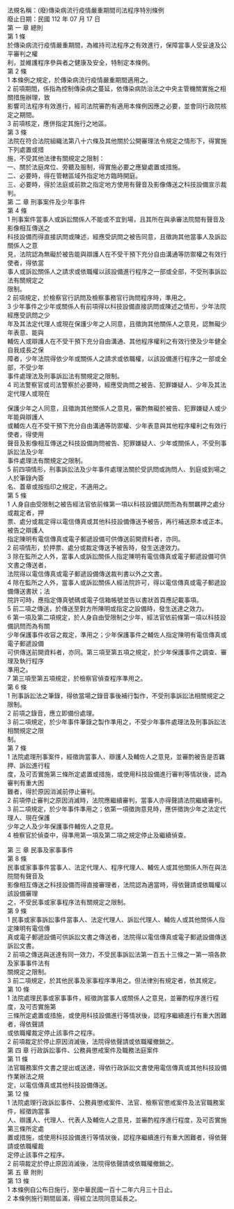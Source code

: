 法規名稱：(廢)傳染病流行疫情嚴重期間司法程序特別條例  
廢止日期：民國 112 年 07 月 17 日  
第 一 章 總則  
第 1 條  
於傳染病流行疫情嚴重期間，為維持司法程序之有效進行，保障當事人受妥速及公平審判之權  
利，並維護程序參與者之健康及安全，特制定本條例。  
第 2 條  
1 本條例之規定，於傳染病流行疫情嚴重期間適用之。  
2 前項期間，係指為控制傳染病之蔓延，依傳染病防治法之中央主管機關實施之相關措施辦理，致  
影響司法程序有效進行，經司法院審酌有適用本條例因應之必要，並會同行政院核定之期間。  
3 前項核定，應併指定其施行之地區。  
第 3 條  
法院在符合法院組織法第八十六條及其他關於公開審理法令規定之情形下，得實施下列處置或措  
施，不受其他法律有關規定之限制：  
一、關於法庭席位、旁聽及服制，得實施必要之應變處置或措施。  
二、必要時，得在管轄區域外指定地方臨時開庭。  
三、必要時，得於法庭或前款之指定地方使用有聲音及影像傳送之科技設備宣示裁判。  
第 二 章 刑事案件及少年事件  
第 4 條  
1 刑事案件當事人或訴訟關係人不能或不宜到場，且其所在與承審法院間有聲音及影像相互傳送之  
科技設備而得直接訊問或陳述，經應受訊問之被告同意，且徵詢其他當事人及訴訟關係人之意  
見，法院認為無礙於被告能與辯護人在不受干預下充分自由溝通等防禦權之有效行使者，得依當  
事人或訴訟關係人之請求或依職權以該設備進行程序之一部或全部，不受刑事訴訟法有關規定之  
限制。  
2 前項規定，於檢察官行訊問及檢察事務官行詢問程序時，準用之。  
3 少年事件之少年或關係人有前項得以科技設備直接訊問或陳述之情形，少年法院經應受訊問之少  
年及其法定代理人或現在保護少年之人同意，且徵詢其他關係人之意見，認無礙少年表意、能與  
輔佐人或辯護人在不受干預下充分自由溝通、其他程序權利之有效行使及少年健全自我成長之保  
障者，少年法院得依少年或關係人之請求或依職權，以該設備進行程序之一部或全部，不受少年  
事件處理法及刑事訴訟法有關規定之限制。  
4 司法警察官或司法警察於必要時，經應受詢問之被告、犯罪嫌疑人、少年及其法定代理人或現在  


保護少年之人同意，且徵詢其他關係人之意見，審酌無礙於被告、犯罪嫌疑人或少年能與辯護人  
或輔佐人在不受干預下充分自由溝通等防禦權、少年表意與其他程序權利之有效行使者，得使用  
聲音及影像相互傳送之科技設備詢問被告、犯罪嫌疑人、少年或關係人，不受刑事訴訟法及少年  
事件處理法有關規定之限制。  
5 前四項情形，刑事訴訟法及少年事件處理法關於受訊問或詢問人、到庭或到場之人於筆錄內簽  
名、蓋章或按指印之規定，不適用之。  
第 5 條  
1 人身自由受限制之被告經法官依前條第一項以科技設備訊問而為有關羈押之處分或裁定者，押  
票、處分或裁定得以電信傳真或其他科技設備傳送予被告，再行補送原本或正本。被告之辯護人  
指定陳明有電信傳真或電子郵遞設備可供傳送前開資料者，亦同。  
2 前項情形，於押票、處分或裁定傳送予被告時，發生送達效力。  
3 除在監所之人外，當事人或訴訟關係人指定陳明有電信傳真或電子郵遞設備可供文書之傳送者，  
法院得以電信傳真或電子郵遞設備傳送裁判書以外之文書。  
4 除在監所之人外，當事人或訴訟關係人經法院許可，得以電信傳真或電子郵遞設備傳送書狀；法  
院許可時，應指定傳真號碼或電子信箱帳號並告以書狀首頁應記載事項。  
5 前二項之傳送，於傳送至對方所陳明或指定之設備時，發生送達之效力。  
6 第一項及第二項規定，於人身自由受限制之少年，經法官依前條第一項以科技設備訊問而為有關  
少年保護事件收容之裁定，準用之；少年保護事件之輔佐人指定陳明有電信傳真或電子郵遞設備  
可供傳送前開資料者，亦同。第三項至第五項之規定，於少年保護事件之調查、審理及執行程序  
準用之。  
7 第三項至第五項規定，於檢察官偵查程序準用之。  
第 6 條  
1 刑事訴訟法之筆錄，得依當場之錄音事後補行製作，不受刑事訴訟法相關規定之限制。  
2 前項之錄音，應立即備份處理。  
3 前二項規定，於少年事件筆錄之製作準用之，不受少年事件處理法及刑事訴訟法相關規定之限  
制。  
第 7 條  
1 法院處理刑事案件，經徵詢當事人、辯護人及輔佐人之意見，並審酌被告是否羈押、訴訟進行程  
度，及可否實施第三條所定處置或措施，或使用科技設備進行審判等情狀後，認為審判有重大困  
難者，得於原因消滅前停止審判。  
2 前項停止審判之原因消滅時，法院應繼續審判，當事人亦得聲請法院繼續審判。  
3 前二項規定，於少年事件準用之；依第一項徵詢意見時，應併徵詢少年之法定代理人、現在保護  
少年之人及少年保護事件輔佐人之意見。  
4 檢察官於偵查中，得準用第一項及第二項之規定停止及繼續偵查。  


第 三 章 民事及家事事件  
第 8 條  
民事或家事事件當事人、法定代理人、程序代理人、輔佐人或其他關係人所在與法院間有聲音及  
影像相互傳送之科技設備而得直接審理者，法院認為適當時，得依聲請或依職權以該設備審理  
之，不受民事或家事程序法有關規定之限制。  
第 9 條  
1 民事或家事訴訟事件當事人、法定代理人、訴訟代理人、輔佐人或其他關係人指定陳明有電信傳  
真或電子郵遞設備可供訴訟文書之傳送者，法院得以電信傳真或電子郵遞設備傳送訴訟文書。  
2 前項之傳送與送達有同一效力，不受民事訴訟法第一百五十三條之一第一項各款及家事事件法有  
關規定之限制。  
3 前二項規定，於其他民事及家事程序準用之。但法律別有規定者，依其規定。  
第 10 條  
1 法院處理民事或家事事件，經徵詢當事人或關係人之意見，並審酌程序進行程度，及可否實施第  
三條所定處置或措施，或使用科技設備進行等情狀後，認程序繼續進行有重大困難者，得依聲請  
或依職權裁定停止該事件之程序。  
2 前項裁定於停止原因消滅後，法院得依聲請或依職權撤銷之。  
第 四 章 行政訴訟事件、公務員懲戒案件及職務法庭案件  
第 11 條  
法官職務案件文書之提出或送達，得依行政訴訟文書使用電信傳真或其他科技設備作業辦法之規  
定，以電信傳真或其他科技設備傳送。  
第 12 條  
1 法院處理行政訴訟事件、公務員懲戒案件、法官、檢察官懲戒案件及法官職務案件，經徵詢當事  
人、辯護人、代理人、代表人及輔佐人之意見，並審酌程序進行程度，及可否實施第三條所定處  
置或措施，或使用科技設備進行等情狀後，認程序繼續進行有重大困難者，得依聲請或依職權裁  
定停止該事件之程序。  
2 前項裁定於停止原因消滅後，法院得依聲請或依職權撤銷之。  
第 五 章 附則  
第 13 條  
1 本條例自公布日施行，至中華民國一百十二年六月三十日止。  
2 本條例施行期間屆滿，得經立法院同意延長之。  


